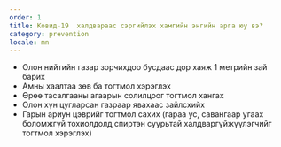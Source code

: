 ```yaml
---
order: 1
title: Ковид-19  халдвараас сэргийлэх хамгийн энгийн арга юу вэ?
category: prevention
locale: mn
---
```


*   Олон нийтийн газар зорчихдоо бусдаас дор хаяж 1 метрийн зай барих
*   Амны хаалтаа зөв ба тогтмол хэрэглэх
*   Өрөө тасалгааны агаарын солилцоог тогтмол хангах 
*   Олон хүн цугларсан газраар явахаас зайлсхийх
*   Гарын ариун цэврийг тогтмол сахих (гараа ус, савангаар угаах боломжгүй тохиолдолд спиртэн суурьтай халдваргүйжүүлэгчийг тогтмол хэрэглэх)
